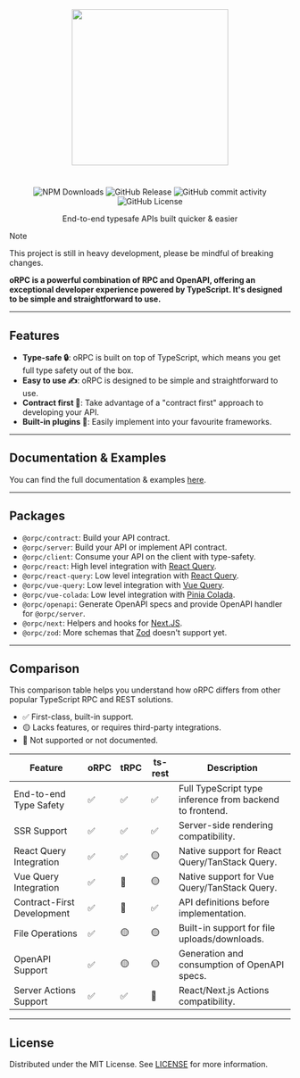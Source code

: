 <div align="center">
  <image align="center" src="./logo.webp" width=280 />
</div>

<h1></h1>

<div align="center">

![NPM Downloads](https://img.shields.io/npm/dm/%40orpc/server?logo=npm)
![GitHub Release](https://img.shields.io/github/v/release/unnoq/orpc?logo=github)
![GitHub commit activity](https://img.shields.io/github/commit-activity/m/unnoq/orpc?logo=git&logoColor=%23fff)
![GitHub License](https://img.shields.io/github/license/unnoq/orpc)

</div>

<p align="center">End-to-end typesafe APIs built quicker & easier</p>

> [!NOTE]
> This project is still in heavy development, please be mindful of breaking changes.

**oRPC is a powerful combination of RPC and OpenAPI, offering an exceptional developer experience powered by TypeScript. It's designed to be simple and straightforward to use.**

---

## Features

- **Type-safe 🔒**: oRPC is built on top of TypeScript, which means you get full type safety out of the box.
- **Easy to use ✍️**: oRPC is designed to be simple and straightforward to use.
- **Contract first 📝**: Take advantage of a "contract first" approach to developing your API.
- **Built-in plugins 🔌**: Easily implement into your favourite frameworks.

---

## Documentation & Examples

You can find the full documentation & examples [here](https://orpc.unnoq.com).

---

## Packages

- `@orpc/contract`: Build your API contract.
- `@orpc/server`: Build your API or implement API contract.
- `@orpc/client`: Consume your API on the client with type-safety.
- `@orpc/react`: High level integration with [React Query](https://tanstack.com/query/latest/docs/framework/react/overview).
- `@orpc/react-query`: Low level integration with [React Query](https://tanstack.com/query/latest/docs/framework/react/overview).
- `@orpc/vue-query`: Low level integration with [Vue Query](https://tanstack.com/query/latest/docs/framework/vue/overview).
- `@orpc/vue-colada`: Low level integration with [Pinia Colada](https://pinia-colada.esm.dev/).
- `@orpc/openapi`: Generate OpenAPI specs and provide OpenAPI handler for `@orpc/server`.
- `@orpc/next`: Helpers and hooks for [Next.JS](https://nextjs.org/).
- `@orpc/zod`: More schemas that [Zod](https://zod.dev/) doesn't support yet.

---

## Comparison

This comparison table helps you understand how oRPC differs from other popular TypeScript RPC and REST solutions.

- ✅ First-class, built-in support.
- 🟡 Lacks features, or requires third-party integrations.
- 🛑 Not supported or not documented.

| Feature                    | oRPC | tRPC | ts-rest | Description                                              |
| -------------------------- | ---- | ---- | ------- | -------------------------------------------------------- |
| End-to-end Type Safety     | ✅   | ✅   | ✅      | Full TypeScript type inference from backend to frontend. |
| SSR Support                | ✅   | ✅   | ✅      | Server-side rendering compatibility.                     |
| React Query Integration    | ✅   | ✅   | 🟡      | Native support for React Query/TanStack Query.           |
| Vue Query Integration      | ✅   | 🛑   | 🟡      | Native support for Vue Query/TanStack Query.             |
| Contract-First Development | ✅   | 🛑   | ✅      | API definitions before implementation.                   |
| File Operations            | ✅   | 🟡   | 🟡      | Built-in support for file uploads/downloads.             |
| OpenAPI Support            | ✅   | 🟡   | 🟡      | Generation and consumption of OpenAPI specs.             |
| Server Actions Support     | ✅   | ✅   | 🛑      | React/Next.js Actions compatibility.                     |

---

## License

Distributed under the MIT License. See [LICENSE](LICENSE) for more information.
